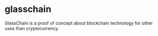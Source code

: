 # glasschain
GlassChain is a proof of concept about blockchain technology for other uses than cryptocurrency. 
